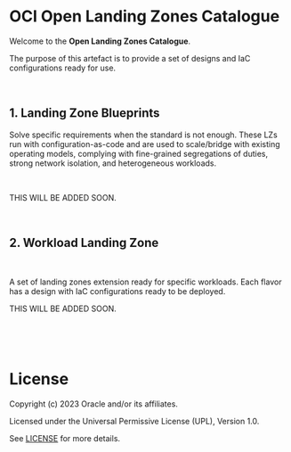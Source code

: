 # OCI Open Landing Zones Catalogue 

Welcome to the **Open Landing Zones Catalogue**. 

The purpose of this artefact is to provide a set of designs and IaC configurations ready for use.

&nbsp; 

## 1. Landing Zone Blueprints

Solve specific requirements when the standard is not enough. These LZs run with configuration-as-code and are used to scale/bridge with existing operating models, complying with fine-grained segregations of duties, strong network isolation, and heterogeneous workloads.

&nbsp; 

THIS WILL BE ADDED SOON.



&nbsp; 

## 2. Workload Landing Zone 

&nbsp; 

A set of landing zones extension ready for specific workloads. Each flavor has a design with IaC configurations ready to be deployed. 

THIS WILL BE ADDED SOON.

&nbsp; 

&nbsp; 

# License

Copyright (c) 2023 Oracle and/or its affiliates.

Licensed under the Universal Permissive License (UPL), Version 1.0.

See [LICENSE](LICENSE) for more details.

